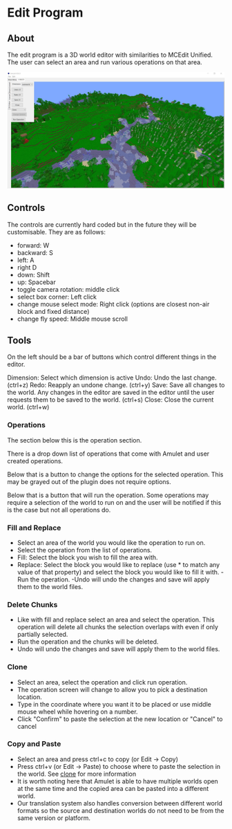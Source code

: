 # Edit Program

## About

The edit program is a 3D world editor with similarities to MCEdit Unified. The user can select an area and run various operations on that area.

![edit](../../../../resource/img/edit.jpg)

## Controls

The controls are currently hard coded but in the future they will be customisable. They are as follows:
- forward: W
- backward: S
- left: A
- right D
- down: Shift
- up: Spacebar
- toggle camera rotation: middle click
- select box corner: Left click
- change mouse select mode: Right click (options are closest non-air block and fixed distance)
- change fly speed: Middle mouse scroll

## Tools

On the left should be a bar of buttons which control different things in the editor.

Dimension: Select which dimension is active
Undo: Undo the last change. (ctrl+z)
Redo: Reapply an undone change. (ctrl+y)
Save: Save all changes to the world. Any changes in the editor are saved in the editor until the user requests them to be saved to the world. (ctrl+s)
Close: Close the current world. (ctrl+w)

### Operations

The section below this is the operation section.

There is a drop down list of operations that come with Amulet and user created operations.

Below that is a button to change the options for the selected operation. This may be grayed out of the plugin does not require options.

Below that is a button that will run the operation. Some operations may require a selection of the world to run on and the user will be notified if this is the case but not all operations do.

### Fill and Replace
- Select an area of the world you would like the operation to run on.
- Select the operation from the list of operations.
- Fill: Select the block you wish to fill the area with.
- Replace: Select the block you would like to replace (use * to match any value of that property) and select the block you would like to fill it with.
-Run the operation.
-Undo will undo the changes and save will apply them to the world files.


### Delete Chunks
- Like with fill and replace select an area and select the operation. This operation will delete all chunks the selection overlaps with even if only partially selected.
- Run the operation and the chunks will be deleted.
- Undo will undo the changes and save will apply them to the world files.

### Clone
- Select an area, select the operation and click run operation.
- The operation screen will change to allow you to pick a destination location.
- Type in the coordinate where you want it to be placed or use middle mouse wheel while hovering on a number.
- Click "Confirm" to paste the selection at the new location or "Cancel" to cancel

### Copy and Paste
- Select an area and press ctrl+c to copy (or Edit -> Copy)
- Press ctrl+v (or Edit -> Paste) to choose where to paste the selection in the world. See [clone](#clone) for more information
- It is worth noting here that Amulet is able to have multiple worlds open at the same time and the copied area can be pasted into a different world.
- Our translation system also handles conversion between different world formats so the source and destination worlds do not need to be from the same version or platform.
